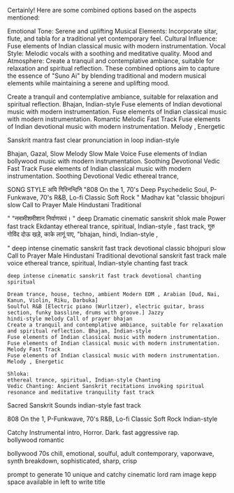 Certainly! Here are some combined options based on the aspects mentioned:

Emotional Tone: Serene and uplifting
Musical Elements: Incorporate sitar, flute, and tabla for a traditional yet contemporary feel.
Cultural Influence: Fuse elements of Indian classical music with modern instrumentation.
Vocal Style: Melodic vocals with a soothing and meditative quality.
Mood and Atmosphere: Create a tranquil and contemplative ambiance, suitable for relaxation and spiritual reflection.
These combined options aim to capture the essence of "Suno Ai" by blending traditional and modern musical elements while maintaining a serene and uplifting mood.

Create a tranquil and contemplative ambiance, suitable for relaxation and spiritual reflection. Bhajan, Indian-style
Fuse elements of Indian devotional music with modern instrumentation.
Fuse elements of Indian classical music with modern instrumentation. Romantic Melodic Fast Track
Fuse elements of Indian devotional music with modern instrumentation. Melody , Energetic 


Sanskrit mantra fast clear pronunciation in loop indian-style


Bhajan,  Gazal,  Slow Melody  Slow Male Voice
Fuse elements of Indian bollywood music with modern instrumentation. Soothing  Devotional Vedic Fast Track
Fuse elements of Indian classical music with modern instrumentation. Soothing  Devotional Vedic ethereal trance,



SONG	STYLE
अयि गिरिनन्दिनि	"808 On the 1, 
70's Deep Psychedelic Soul, 
P-Funkwave, 
70's R&B, 
Lo-fi Classic Soft Rock  "
Madhav kat	"classic bhojpuri slow Call to Prayer Male Hindustani Traditional

"
"नमामीशमीशान निर्वाणरूपं। 
"	deep Dramatic cinematic sanskrit shlok male Power fast track
Ekdantay	ethereal trance, spiritual, Indian-style , fast track, 
गुरु गोविंद दोऊ खड़े, काके लागूं पाए,	"bhajan, hindi, Indian-style , 

"
	deep intense cinematic sanskrit fast track devotional
	classic bhojpuri slow Call to Prayer Male Hindustani Traditional
	devotional sanskrit fast track male voice
	ethereal trance, spiritual, Indian-style chanting fast track
	
	deep intense cinematic sanskrit fast track devotional chanting spiritual
	
	Dream trance, house, techno, ambient Modern EDM , Arabian [Oud, Nai, Kanun, Violin, Riku, Darbuka]
	Soulful R&B [Electric piano (Wurlitzer), electric guitar, brass section, funky bassline, drums with groove.] Jazzy
	hindi-style melody Call of prayer bhajan
	Create a tranquil and contemplative ambiance, suitable for relaxation and spiritual reflection. Bhajan, Indian-style
	Fuse elements of Indian classical music with modern instrumentation.
	Fuse elements of Indian classical music with modern instrumentation. Melody Fast Track
	Fuse elements of Indian classical music with modern instrumentation. Melody , Energetic

	Shloka:
	ethereal trance, spiritual, Indian-style Chanting
	Vedic Chanting: Ancient Sanskrit recitations invoking spiritual resonance and meditative tranquility fast track

Sacred Sanskrit Sounds indian-style 
fast track


808 On the 1, 
P-Funkwave, 
70's R&B, 
Lo-fi Classic Soft Rock Indian-style


Catchy Instrumental intro, Horror. Dark. fast aggressive rap.   
bollywood romantic

bollywood 70s chill, emotional, soulful, adult contemporary, vaporwave, synth breakdown, sophisticated, sharp, crisp



prompt to generate  10 unique and catchy cinematic lord ram image  kepp space available in left to write title
